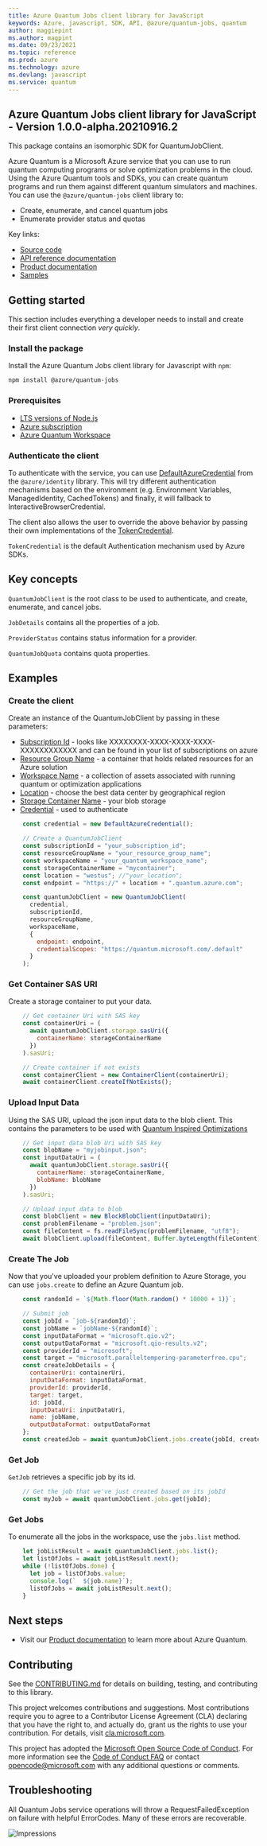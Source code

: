 ```yaml
---
title: Azure Quantum Jobs client library for JavaScript
keywords: Azure, javascript, SDK, API, @azure/quantum-jobs, quantum
author: maggiepint
ms.author: magpint
ms.date: 09/23/2021
ms.topic: reference
ms.prod: azure
ms.technology: azure
ms.devlang: javascript
ms.service: quantum
---
```


## Azure Quantum Jobs client library for JavaScript - Version 1.0.0-alpha.20210916.2 


This package contains an isomorphic SDK for QuantumJobClient.

Azure Quantum is a Microsoft Azure service that you can use to run quantum computing programs or solve optimization problems in the cloud. Using the Azure Quantum tools and SDKs, you can create quantum programs and run them against different quantum simulators and machines. You can use the `@azure/quantum-jobs` client library to:

- Create, enumerate, and cancel quantum jobs
- Enumerate provider status and quotas

Key links:
- [Source code][source]
- [API reference documentation](https://docs.microsoft.com/qsharp/api/)
- [Product documentation](https://docs.microsoft.com/azure/quantum/)
- [Samples](https://github.com/Azure/azure-sdk-for-js/tree/main/sdk/quantum/quantum-jobs/samples)

## Getting started

This section includes everything a developer needs to install and create their first client connection _very quickly_.

### Install the package

Install the Azure Quantum Jobs client library for Javascript with `npm`:

```bash
npm install @azure/quantum-jobs
```

### Prerequisites

- [LTS versions of Node.js](https://nodejs.org/about/releases/)
- [Azure subscription](https://azure.microsoft.com/free/)
- [Azure Quantum Workspace][workspaces]

### Authenticate the client

To authenticate with the service, you can use [DefaultAzureCredential](https://github.com/Azure/azure-sdk-for-js/tree/main/sdk/identity/identity#defaultazurecredential) from the `@azure/identity` library. This will try different authentication mechanisms based on the environment (e.g. Environment Variables, ManagedIdentity, CachedTokens) and finally, it will fallback to InteractiveBrowserCredential.

The client also allows the user to override the above behavior by passing their own implementations of the [TokenCredential](https://github.com/Azure/azure-sdk-for-js/blob/main/sdk/core/core-auth/src/tokenCredential.ts).

`TokenCredential` is the default Authentication mechanism used by Azure SDKs.

## Key concepts

`QuantumJobClient` is the root class to be used to authenticate, and create, enumerate, and cancel jobs.

`JobDetails` contains all the properties of a job.

`ProviderStatus` contains status information for a provider.

`QuantumJobQuota` contains quota properties.

## Examples

### Create the client

Create an instance of the QuantumJobClient by passing in these parameters:

- [Subscription Id][subscriptions] - looks like XXXXXXXX-XXXX-XXXX-XXXX-XXXXXXXXXXXX and can be found in your list of subscriptions on azure
- [Resource Group Name][resource-groups] - a container that holds related resources for an Azure solution
- [Workspace Name][workspaces] - a collection of assets associated with running quantum or optimization applications
- [Location][location] - choose the best data center by geographical region
- [Storage Container Name][blob-storage] - your blob storage
- [Credential][credentials] - used to authenticate

```Javascript Snippet
    const credential = new DefaultAzureCredential();

    // Create a QuantumJobClient
    const subscriptionId = "your_subscription_id";
    const resourceGroupName = "your_resource_group_name";
    const workspaceName = "your_quantum_workspace_name";
    const storageContainerName = "mycontainer";
    const location = "westus"; //"your_location";
    const endpoint = "https://" + location + ".quantum.azure.com";

    const quantumJobClient = new QuantumJobClient(
      credential,
      subscriptionId,
      resourceGroupName,
      workspaceName,
      {
        endpoint: endpoint,
        credentialScopes: "https://quantum.microsoft.com/.default"
      }
    );
```

### Get Container SAS URI

Create a storage container to put your data.

```Javascript Snippet
    // Get container Uri with SAS key
    const containerUri = (
      await quantumJobClient.storage.sasUri({
        containerName: storageContainerName
      })
    ).sasUri;

    // Create container if not exists
    const containerClient = new ContainerClient(containerUri);
    await containerClient.createIfNotExists();
```

### Upload Input Data

Using the SAS URI, upload the json input data to the blob client.
This contains the parameters to be used with [Quantum Inspired Optimizations](https://docs.microsoft.com/azure/quantum/optimization-overview-introduction)

```Javascript Snippet
    // Get input data blob Uri with SAS key
    const blobName = "myjobinput.json";
    const inputDataUri = (
      await quantumJobClient.storage.sasUri({
        containerName: storageContainerName,
        blobName: blobName
      })
    ).sasUri;

    // Upload input data to blob
    const blobClient = new BlockBlobClient(inputDataUri);
    const problemFilename = "problem.json";
    const fileContent = fs.readFileSync(problemFilename, "utf8");
    await blobClient.upload(fileContent, Buffer.byteLength(fileContent));
```

### Create The Job

Now that you've uploaded your problem definition to Azure Storage, you can use `jobs.create` to define an Azure Quantum job.

```Javascript Snippet
    const randomId = `${Math.floor(Math.random() * 10000 + 1)}`;

    // Submit job
    const jobId = `job-${randomId}`;
    const jobName = `jobName-${randomId}`;
    const inputDataFormat = "microsoft.qio.v2";
    const outputDataFormat = "microsoft.qio-results.v2";
    const providerId = "microsoft";
    const target = "microsoft.paralleltempering-parameterfree.cpu";
    const createJobDetails = {
      containerUri: containerUri,
      inputDataFormat: inputDataFormat,
      providerId: providerId,
      target: target,
      id: jobId,
      inputDataUri: inputDataUri,
      name: jobName,
      outputDataFormat: outputDataFormat
    };
    const createdJob = await quantumJobClient.jobs.create(jobId, createJobDetails);
```

### Get Job

`GetJob` retrieves a specific job by its id.

```Javascript Snippet
    // Get the job that we've just created based on its jobId
    const myJob = await quantumJobClient.jobs.get(jobId);
```

### Get Jobs

To enumerate all the jobs in the workspace, use the `jobs.list` method.

```Javascript Snippet
    let jobListResult = await quantumJobClient.jobs.list();
    let listOfJobs = await jobListResult.next();
    while (!listOfJobs.done) {
      let job = listOfJobs.value;
      console.log(`  ${job.name}`);
      listOfJobs = await jobListResult.next();
    }
```

## Next steps

- Visit our [Product documentation](https://docs.microsoft.com/azure/quantum/) to learn more about Azure Quantum.

## Contributing

See the [CONTRIBUTING.md][contributing] for details on building,
testing, and contributing to this library.

This project welcomes contributions and suggestions. Most contributions require
you to agree to a Contributor License Agreement (CLA) declaring that you have
the right to, and actually do, grant us the rights to use your contribution. For
details, visit [cla.microsoft.com](https://cla.opensource.microsoft.com/).

This project has adopted the [Microsoft Open Source Code of Conduct](https://opensource.microsoft.com/codeofconduct/).
For more information see the [Code of Conduct FAQ](https://opensource.microsoft.com/codeofconduct/faq/)
or contact [opencode@microsoft.com](mailto:opencode@microsoft.com) with any
additional questions or comments.

## Troubleshooting

All Quantum Jobs service operations will throw a RequestFailedException on failure with helpful ErrorCodes. Many of these errors are recoverable.

<!-- LINKS -->

[source]: https://github.com/Azure/azure-sdk-for-js/tree/main/sdk/quantum/quantum-jobs/src
[resource-groups]: https://docs.microsoft.com/azure/azure-resource-manager/management/manage-resource-groups-portal
[workspaces]: https://docs.microsoft.com/azure/quantum/how-to-create-quantum-workspaces-with-the-azure-portal
[location]: https://azure.microsoft.com/global-infrastructure/services/?products=quantum
[blob-storage]: https://docs.microsoft.com/azure/storage/blobs/storage-blobs-introduction
[contributing]: https://github.com/Azure/azure-sdk-for-js/tree/main/CONTRIBUTING.md
[subscriptions]: https://ms.portal.azure.com/#blade/Microsoft_Azure_Billing/SubscriptionsBlade
[credentials]: https://docs.microsoft.com/javascript/api/overview/azure/identity-readme?view=azure-node-latest#credentials
[style-guide-msft]: https://docs.microsoft.com/style-guide/capitalization
[style-guide-cloud]: https://aka.ms/azsdk/cloud-style-guide

![Impressions](https://azure-sdk-impressions.azurewebsites.net/api/impressions/azure-sdk-for-js%2Fsdk%2Fappconfiguration%2Fapp-configuration%2FREADME.png)

